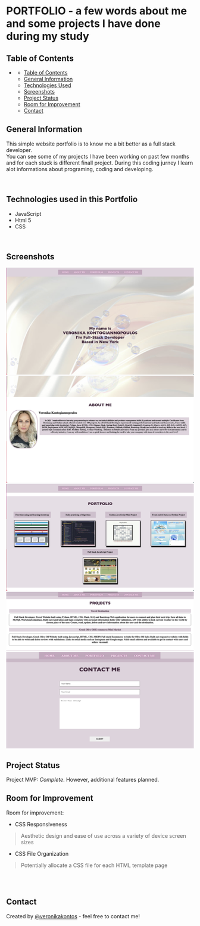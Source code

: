# PORTFOLIO  - a few words about me and some projects I have done during my study 
<!-- > Live demo [_here_](https://www.example.com). -->

## Table of Contents
- 
  - [Table of Contents](#table-of-contents)
  - [General Information](#general-information)
  - [Technologies Used](#technologies-used)
  - [Screenshots](#screenshots)
  - [Project Status](#project-status)
  - [Room for Improvement](#room-for-improvement)
  - [Contact](#contact)

## General Information
This simple website portfolio is to know me a bit better as a full stack developer.  
You can see some of my projects I have been working on past few months and for each stuck is different finall project.
During this coding jurney I learn alot informations about programing, coding and developing.

<br>


## Technologies used in this Portfolio
- JavaScript
- Html 5
- CSS

<br>

## Screenshots

![hHeader](./screenshot/header.png)
![About Me](./screenshot/aboutme.png)
![Portfolio](./screenshots/../screenshot/projects.png)
![Projects](./screenshot/infoprojects.png)
![PContact](./screenshot/portfolio-contact.png)
<br>

## Project Status
Project MVP: _Complete_. However, additional features planned.
<br>

## Room for Improvement

Room for improvement:
- CSS Responsiveness
> Aesthetic design and ease of use across a variety of device screen sizes 
- CSS File Organization
> Potentially allocate a CSS file for each HTML template page
<br>

<br>

## Contact
Created by [@veronikakontos](https://www.linkedin.com/in/veronika-kontogiannopoulos/) - feel free to contact me!
